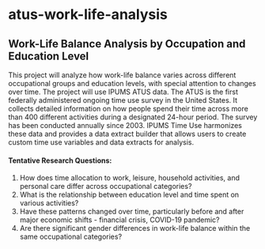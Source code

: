 # atus-work-life-analysis
## Work-Life Balance Analysis by Occupation and Education Level

This project will analyze how work-life balance varies across different occupational groups and education levels, with special attention to changes over time. The project will use IPUMS ATUS data. The ATUS is the first federally administered ongoing time use survey in the United States. It collects detailed information on how people spend their time across more than 400 different activities during a designated 24-hour period. The survey has been conducted annually since 2003. IPUMS Time Use harmonizes these data and provides a data extract builder that allows users to create custom time use variables and data extracts for analysis. 
#### Tentative Research Questions:

1. How does time allocation to work, leisure, household activities, and personal care differ across occupational categories?
2. What is the relationship between education level and time spent on various activities?
3. Have these patterns changed over time, particularly before and after major economic shifts - financial crisis, COVID-19 pandemic?
4. Are there significant gender differences in work-life balance within the same occupational categories?
